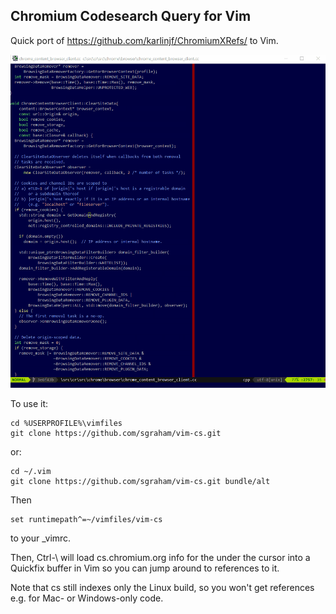 Chromium Codesearch Query for Vim
---------------------------------

Quick port of https://github.com/karlinjf/ChromiumXRefs/ to Vim.

![Screenshot](/vim-cs.gif)

To use it:

    cd %USERPROFILE%\vimfiles
    git clone https://github.com/sgraham/vim-cs.git

or:

    cd ~/.vim
    git clone https://github.com/sgraham/vim-cs.git bundle/alt

Then

    set runtimepath^=~/vimfiles/vim-cs

to your _vimrc.

Then, Ctrl-\ will load cs.chromium.org info for the <cword> under the cursor
into a Quickfix buffer in Vim so you can jump around to references to it.

Note that cs still indexes only the Linux build, so you won't get references
e.g. for Mac- or Windows-only code.
